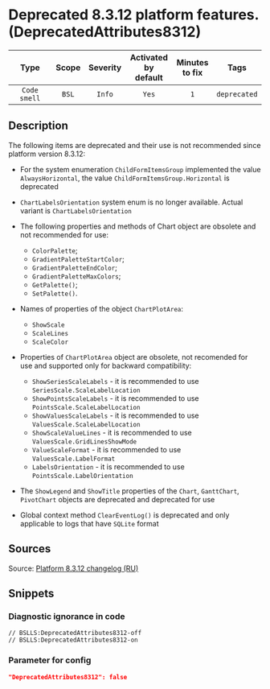 # Deprecated 8.3.12 platform features. (DeprecatedAttributes8312)

|     Type     | Scope | Severity |    Activated<br>by default    |    Minutes<br>to fix    |     Tags     |
|:------------:|:-----:|:--------:|:-----------------------------:|:-----------------------:|:------------:|
| `Code smell` | `BSL` |  `Info`  |             `Yes`             |           `1`           | `deprecated` |

<!-- Блоки выше заполняются автоматически, не трогать -->
## Description
<!-- Описание диагностики заполняется вручную. Необходимо понятным языком описать смысл и схему работу -->
The following items are deprecated and their use is not recommended since platform version 8.3.12:

* For the system enumeration `ChildFormItemsGroup` implemented the value `AlwaysHorizontal`, the value `ChildFormItemsGroup.Horizontal` is deprecated
* `ChartLabelsOrientation` system enum is no longer available. Actual variant is `ChartLabelsOrientation`
* The following properties and methods of Chart object are obsolete and not recommended for use:

   * `ColorPalette`;
   * `GradientPaletteStartColor`;
   * `GradientPaletteEndColor`;
   * `GradientPaletteMaxColors`;
   * `GetPalette()`;
   * `SetPalette()`.

* Names of properties of the object `ChartPlotArea`:

   * `ShowScale`
   * `ScaleLines`
   * `ScaleColor`

* Properties of `ChartPlotArea` object are obsolete, not recomended for use and supported only for backward compatibility:
   * `ShowSeriesScaleLabels` - it is recommended to use `SeriesScale.ScaleLabelLocation`
   * `ShowPointsScaleLabels` - it is recommended to use `PointsScale.ScaleLabelLocation`
   * `ShowValuesScaleLabels` - it is recommended to use `ValuesScale.ScaleLabelLocation`
   * `ShowScaleValueLines` - it is recommended to use `ValuesScale.GridLinesShowMode`
   * `ValueScaleFormat` - it is recommended to use `ValuesScale.LabelFormat`
   * `LabelsOrientation` - it is recommended to use `PointsScale.LabelOrientation`

* The `ShowLegend` and `ShowTitle` properties of the `Chart`, `GanttChart`, `PivotChart` objects are deprecated and deprecated for use
* Global context method `ClearEventLog()` is deprecated and only applicable to logs that have `SQLite` format

## Sources
<!-- Необходимо указывать ссылки на все источники, из которых почерпнута информация для создания диагностики -->

Source: [Platform 8.3.12 changelog (RU)](https://dl04.1c.ru/content/Platform/8_3_12_1714/1cv8upd_8_3_12_1714.htm)

## Snippets

<!-- Блоки ниже заполняются автоматически, не трогать -->
### Diagnostic ignorance in code

```bsl
// BSLLS:DeprecatedAttributes8312-off
// BSLLS:DeprecatedAttributes8312-on
```

### Parameter for config

```json
"DeprecatedAttributes8312": false
```

